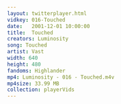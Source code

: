 ```yaml
---
layout: twitterplayer.html
vidkey: 016-Touched
date:   2001-12-01 10:00:00
title:  Touched
creators: Luminosity
song: Touched
artist: Vast
width: 640
height: 480
fandoms: Highlander
mp4: Luminosity - 016 - Touched.m4v
mp4size: 33.99 MB
collection: playerVids
---
```


  <div>
  
  </div>
  